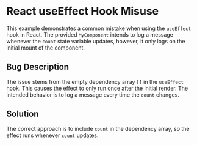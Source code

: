 # React useEffect Hook Misuse
This example demonstrates a common mistake when using the `useEffect` hook in React. The provided `MyComponent` intends to log a message whenever the `count` state variable updates, however, it only logs on the initial mount of the component.

## Bug Description
The issue stems from the empty dependency array `[]` in the `useEffect` hook. This causes the effect to only run once after the initial render.  The intended behavior is to log a message every time the `count` changes.

## Solution
The correct approach is to include `count` in the dependency array, so the effect runs whenever `count` updates.